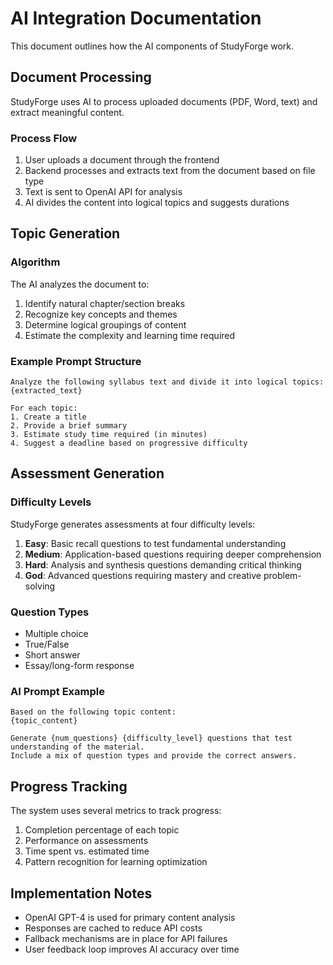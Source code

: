 # AI Integration Documentation

This document outlines how the AI components of StudyForge work.

## Document Processing

StudyForge uses AI to process uploaded documents (PDF, Word, text) and extract meaningful content.

### Process Flow

1. User uploads a document through the frontend
2. Backend processes and extracts text from the document based on file type
3. Text is sent to OpenAI API for analysis
4. AI divides the content into logical topics and suggests durations

## Topic Generation

### Algorithm

The AI analyzes the document to:

1. Identify natural chapter/section breaks
2. Recognize key concepts and themes
3. Determine logical groupings of content
4. Estimate the complexity and learning time required

### Example Prompt Structure

```
Analyze the following syllabus text and divide it into logical topics:
{extracted_text}

For each topic:
1. Create a title
2. Provide a brief summary
3. Estimate study time required (in minutes)
4. Suggest a deadline based on progressive difficulty
```

## Assessment Generation

### Difficulty Levels

StudyForge generates assessments at four difficulty levels:

1. **Easy**: Basic recall questions to test fundamental understanding
2. **Medium**: Application-based questions requiring deeper comprehension
3. **Hard**: Analysis and synthesis questions demanding critical thinking
4. **God**: Advanced questions requiring mastery and creative problem-solving

### Question Types

- Multiple choice
- True/False
- Short answer
- Essay/long-form response

### AI Prompt Example

```
Based on the following topic content:
{topic_content}

Generate {num_questions} {difficulty_level} questions that test understanding of the material.
Include a mix of question types and provide the correct answers.
```

## Progress Tracking

The system uses several metrics to track progress:

1. Completion percentage of each topic
2. Performance on assessments
3. Time spent vs. estimated time
4. Pattern recognition for learning optimization

## Implementation Notes

- OpenAI GPT-4 is used for primary content analysis
- Responses are cached to reduce API costs
- Fallback mechanisms are in place for API failures
- User feedback loop improves AI accuracy over time
